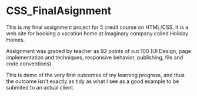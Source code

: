 # CSS_FinalAsignment

This is my final assignment project for 5 credit course on HTML/CSS.
It is a web site for booking a vacation home at imaginary company called
Holiday Homes.

Assignment was graded by teacher as 92 points of out 100 (UI Design, 
page implementation and techniques, responsive behavior, publishing, 
file and code conventions).

This is demo of the very first outcomes of my learning progress, and thus 
the outcome isn't exactly as tidy as what I see as a good example
to be submited to an actual client.
